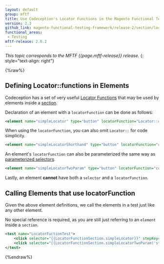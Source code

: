 ```yaml
---
layout: default
group: mftf
title: Use Codeception's Locator Functions in the Magento Functional Testing Framework
version: 2.3
github_link: magento-functional-testing-framework/release-2/section/locator-functions.md
functional_areas:
 - Testing
mftf-release: 2.0.2
---
```


_This topic corresponds to the MFTF {{page.mftf-release}} release._
{: style="text-align: right"}

{%raw%}

## Defining Locator::functions in Elements

Codeception has a set of very useful [Locator Functions] that may be used by elements inside a [section].

Declaration of an element with a `locatorFunction` can be done as follows:
```xml
<element name="simpleLocator" type="button" locatorFunction="Locator::contains('label', 'Name')"/>
```

When using the `locatorFunction`, you can also omit `Locator::` for code simplicity.

```xml
<element name="simpleLocatorShorthand" type="button" locatorFunction="contains('label', 'Name')"/>
```

An element's `locatorFunction` can also be parameterized the same way as [parameterized selectors].

```xml
<element name="simpleLocatorTwoParam" type="button" locatorFunction="contains({{arg1}}, {{arg2}})" parameterized="true"/>
```

Lastly, an element **cannot** have both a `selector` and a `locatorFunction`.

## Calling Elements that use locatorFunction

Given the above element definitions, we call the elements in a test just like any other element.

No special reference is required, as you are still just referring to an `element` inside a `section`.

```xml
<test name="LocatorFuctionTest">
    <click selector="{{LocatorFunctionSection.simpleLocator}}" stepKey="SimpleLocator"/>
    <click selector="{{LocatorFunctionSection.simpleLocatorTwoParam('string1', 'string2')}}" stepKey="TwoParamLiteral"/>
</test>
```

{%endraw%}


<!-- LINK DEFINITIONS -->

<!-- Internal -->

[parameterized selectors]: ./parameterized-selectors.html
[section]: ../section.html

<!-- External -->
[Locator Functions]: http://codeception.com/docs/reference/Locator